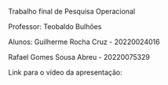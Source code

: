 Trabalho final de Pesquisa Operacional

Professor: Teobaldo Bulhões


Alunos:
  Guilherme Rocha Cruz - 20220024016
  
  Rafael Gomes Sousa Abreu - 20220075329

Link para o vídeo da apresentação:
